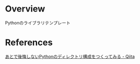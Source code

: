 # Overview

Pythonのライブラリテンプレート

# References

[あとで後悔しないPythonのディレクトリ構成をつくってみる \- Qiita](https://qiita.com/kobori_akira/items/aa42790354654debb655)
